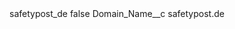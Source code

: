<?xml version="1.0" encoding="UTF-8"?>
<CustomMetadata xmlns="http://soap.sforce.com/2006/04/metadata" xmlns:xsi="http://www.w3.org/2001/XMLSchema-instance" xmlns:xsd="http://www.w3.org/2001/XMLSchema">
    <label>safetypost_de</label>
    <protected>false</protected>
    <values>
        <field>Domain_Name__c</field>
        <value xsi:type="xsd:string">safetypost.de</value>
    </values>
</CustomMetadata>
